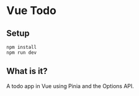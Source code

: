 # Vue Todo

## Setup

```
npm install
npm run dev
```

## What is it?

A todo app in Vue using Pinia and the Options API.
